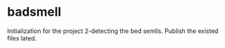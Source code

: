# badsmell
Initialization for the project 2-detecting the bed semlls.
Publish the existed files lated.

